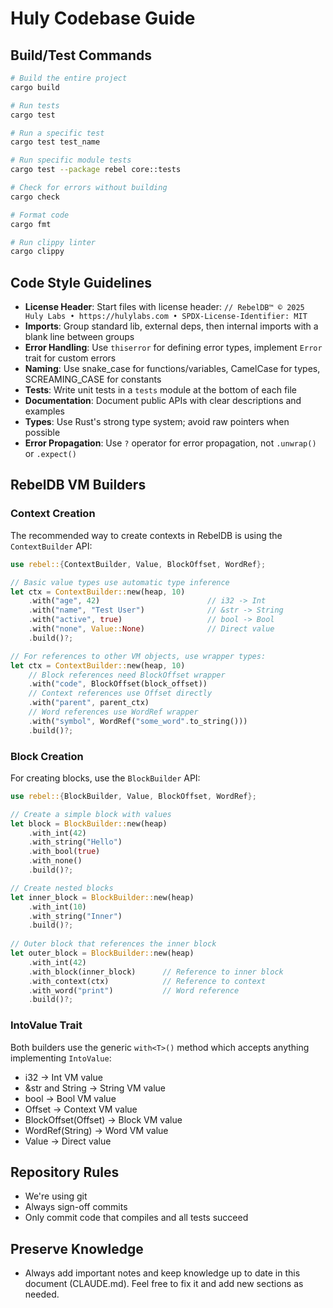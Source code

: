 # Huly Codebase Guide

## Build/Test Commands
```bash
# Build the entire project
cargo build

# Run tests
cargo test

# Run a specific test
cargo test test_name

# Run specific module tests
cargo test --package rebel core::tests

# Check for errors without building
cargo check

# Format code
cargo fmt

# Run clippy linter
cargo clippy
```

## Code Style Guidelines
- **License Header**: Start files with license header: `// RebelDB™ © 2025 Huly Labs • https://hulylabs.com • SPDX-License-Identifier: MIT`
- **Imports**: Group standard lib, external deps, then internal imports with a blank line between groups
- **Error Handling**: Use `thiserror` for defining error types, implement `Error` trait for custom errors
- **Naming**: Use snake_case for functions/variables, CamelCase for types, SCREAMING_CASE for constants
- **Tests**: Write unit tests in a `tests` module at the bottom of each file
- **Documentation**: Document public APIs with clear descriptions and examples
- **Types**: Use Rust's strong type system; avoid raw pointers when possible
- **Error Propagation**: Use `?` operator for error propagation, not `.unwrap()` or `.expect()`

## RebelDB VM Builders

### Context Creation
The recommended way to create contexts in RebelDB is using the `ContextBuilder` API:

```rust
use rebel::{ContextBuilder, Value, BlockOffset, WordRef};

// Basic value types use automatic type inference
let ctx = ContextBuilder::new(heap, 10)
    .with("age", 42)                        // i32 -> Int
    .with("name", "Test User")              // &str -> String
    .with("active", true)                   // bool -> Bool
    .with("none", Value::None)              // Direct value
    .build()?;

// For references to other VM objects, use wrapper types:
let ctx = ContextBuilder::new(heap, 10)
    // Block references need BlockOffset wrapper
    .with("code", BlockOffset(block_offset))
    // Context references use Offset directly
    .with("parent", parent_ctx)
    // Word references use WordRef wrapper
    .with("symbol", WordRef("some_word".to_string()))
    .build()?;
```

### Block Creation
For creating blocks, use the `BlockBuilder` API:

```rust
use rebel::{BlockBuilder, Value, BlockOffset, WordRef};

// Create a simple block with values
let block = BlockBuilder::new(heap)
    .with_int(42)
    .with_string("Hello")
    .with_bool(true)
    .with_none()
    .build()?;

// Create nested blocks
let inner_block = BlockBuilder::new(heap)
    .with_int(10)
    .with_string("Inner")
    .build()?;
    
// Outer block that references the inner block
let outer_block = BlockBuilder::new(heap)
    .with_int(42)
    .with_block(inner_block)      // Reference to inner block
    .with_context(ctx)            // Reference to context
    .with_word("print")           // Word reference
    .build()?;
```

### IntoValue Trait
Both builders use the generic `with<T>()` method which accepts anything implementing `IntoValue`:
- i32 → Int VM value
- &str and String → String VM value
- bool → Bool VM value
- Offset → Context VM value
- BlockOffset(Offset) → Block VM value
- WordRef(String) → Word VM value
- Value → Direct value

## Repository Rules

- We're using git
- Always sign-off commits
- Only commit code that compiles and all tests succeed

## Preserve Knowledge

- Always add important notes and keep knowledge up to date in this document (CLAUDE.md). Feel free to fix it and add new sections as needed.
